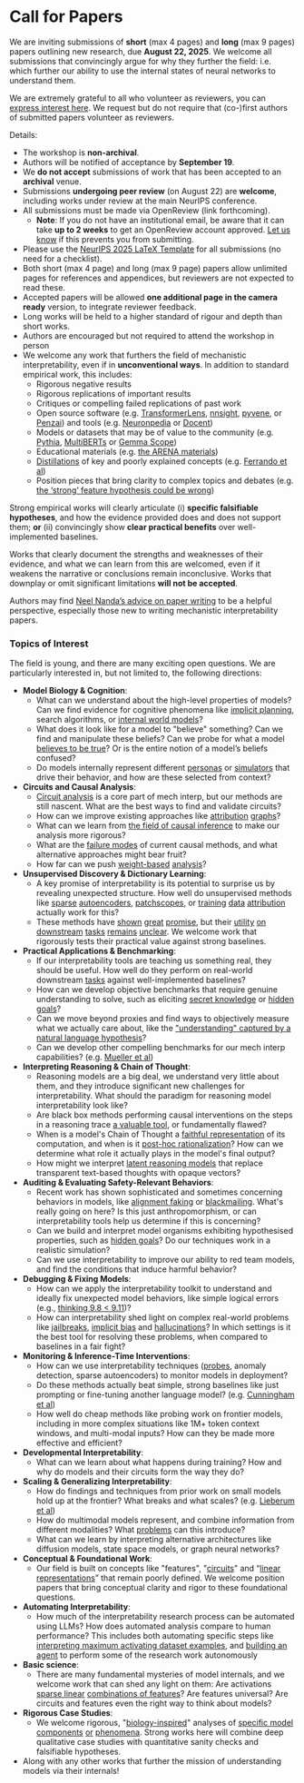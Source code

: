 # Call for Papers
We are inviting submissions of **short** (max 4 pages) and **long** (max 9 pages) papers outlining new research, due **August 22, 2025**. We welcome all submissions that convincingly argue for why they further the field: i.e. which further our ability to use the internal states of neural networks to understand them. 

We are extremely grateful to all who volunteer as reviewers, you can [express interest here](https://www.google.com/url?q=https://docs.google.com/forms/d/e/1FAIpQLSdiw1SJllzoTz_nqzDTzTOGb9DV3W_truQyh-WvYj_QGIi7Mg/viewform?usp%3Ddialog&sa=D&source=editors&ust=1753355312483414&usg=AOvVaw2TH7PQkqldJZy7cGqNCs2g). We request but do not require that (co-)first authors of submitted papers volunteer as reviewers. 

Details: 
* The workshop is **non-archival**.
* Authors will be notified of acceptance by **September 19**.
* We **do not accept** submissions of work that has been accepted to an **archival** venue.
* Submissions **undergoing peer review** (on August 22) are **welcome**, including works under review at the main NeurIPS conference.
* All submissions must be made via OpenReview (link forthcoming).
  * **Note**: If you do not have an institutional email, be aware that it can take **up to 2 weeks** to get an OpenReview account approved. [Let us know](mailto:neurips2025@mechinterpworkshop.com) if this prevents you from submitting.
* Please use the [NeurIPS 2025 LaTeX Template](https://www.google.com/url?q=https://media.neurips.cc/Conferences/NeurIPS2025/Styles.zip&sa=D&source=editors&ust=1753355312486630&usg=AOvVaw0rc096HHUg76FGrIYG0J_s) for all submissions (no need for a checklist).
* Both short (max 4 page) and long (max 9 page) papers allow unlimited pages for references and appendices, but reviewers are not expected to read these.
* Accepted papers will be allowed **one additional page in the camera ready** version, to integrate reviewer feedback.
* Long works will be held to a higher standard of rigour and depth than short works.
* Authors are encouraged but not required to attend the workshop in person
* We welcome any work that furthers the field of mechanistic interpretability, even if in **unconventional ways**. In addition to standard empirical work, this includes:
  * Rigorous negative results
  * Rigorous replications of important results
  * Critiques or compelling failed replications of past work
  * Open source software (e.g. [TransformerLens](https://www.google.com/url?q=https://github.com/neelnanda-io/TransformerLens&sa=D&source=editors&ust=1753355312489419&usg=AOvVaw3BkQviA9RaOlbaIm5b3eVx), [nnsight](https://www.google.com/url?q=https://github.com/ndif-team/nnsight&sa=D&source=editors&ust=1753355312489624&usg=AOvVaw2uKP5qERjQ4Vq28ZW6T8bW), [pyvene](https://www.google.com/url?q=https://github.com/stanfordnlp/pyvene/tree/main/pyvene/models/mlp&sa=D&source=editors&ust=1753355312489821&usg=AOvVaw0hkCTBlMpSjQfiGf4657Re), or [Penzai](https://www.google.com/url?q=https://github.com/google-deepmind/penzai&sa=D&source=editors&ust=1753355312490030&usg=AOvVaw3kT3lrDMDEp5j7OzpTBsQk)) and tools (e.g. [Neuronpedia](https://www.google.com/url?q=http://neuronpedia.org&sa=D&source=editors&ust=1753355312490238&usg=AOvVaw2r-CHZn6S7u7NI9hNFXSqs) or [Docent](https://www.google.com/url?q=https://transluce.org/introducing-docent&sa=D&source=editors&ust=1753355312490469&usg=AOvVaw0sOIxmMQ6-IySHItSUFMxg))
  * Models or datasets that may be of value to the community (e.g. [Pythia](https://www.google.com/url?q=https://arxiv.org/abs/2304.01373&sa=D&source=editors&ust=1753355312490873&usg=AOvVaw3aYn2N66CTZOZDhcsuDrih), [MultiBERTs](https://www.google.com/url?q=https://arxiv.org/abs/2106.16163&sa=D&source=editors&ust=1753355312491083&usg=AOvVaw2S2g0185rAW1wuM7wLDKPX) or [Gemma Scope](https://www.google.com/url?q=https://arxiv.org/abs/2408.05147&sa=D&source=editors&ust=1753355312491263&usg=AOvVaw17pdxh7t9Imno1q3QLgtof))
  * Educational materials (e.g. [the ARENA materials](https://www.google.com/url?q=https://arena3-chapter1-transformer-interp.streamlit.app/&sa=D&source=editors&ust=1753355312491617&usg=AOvVaw2HrwxJ5he9n6kTcOyVr_hZ))
  * [Distillations](https://www.google.com/url?q=https://distill.pub/2017/research-debt/&sa=D&source=editors&ust=1753355312491835&usg=AOvVaw10o1FZm9XvyC2GhVAPXQtz) of key and poorly explained concepts (e.g. [Ferrando et al](https://www.google.com/url?q=https://arxiv.org/abs/2405.00208&sa=D&source=editors&ust=1753355312492140&usg=AOvVaw12x1PzUDvyQe9pxbcpgz2f))
  * Position pieces that bring clarity to complex topics and debates (e.g. [the ‘strong’ feature hypothesis could be wrong](https://www.google.com/url?q=https://www.alignmentforum.org/posts/tojtPCCRpKLSHBdpn/the-strong-feature-hypothesis-could-be-wrong&sa=D&source=editors&ust=1753355312492670&usg=AOvVaw1WMuwHECiaja96oG2UnQ8m))

Strong empirical works will clearly articulate (i) **specific falsifiable hypotheses**, and how the evidence provided does and does not support them; **or** (ii) convincingly show **clear practical benefits** over well-implemented baselines. 

Works that clearly document the strengths and weaknesses of their evidence, and what we can learn from this are welcomed, even if it weakens the narrative or conclusions remain inconclusive. Works that downplay or omit significant limitations **will not be accepted**. 

Authors may find [Neel Nanda’s advice on paper writing](https://www.google.com/url?q=https://www.alignmentforum.org/posts/eJGptPbbFPZGLpjsp/highly-opinionated-advice-on-how-to-write-ml-papers&sa=D&source=editors&ust=1753355312494884&usg=AOvVaw3X0dJj20adZFtB9OCiPvtj) to be a helpful perspective, especially those new to writing mechanistic interpretability papers. 
### Topics of Interest
The field is young, and there are many exciting open questions. We are particularly interested in, but not limited to, the following directions: 
* **Model Biology & Cognition**:
  * What can we understand about the high-level properties of models? Can we find evidence for cognitive phenomena like [implicit planning](https://www.google.com/url?q=https://transformer-circuits.pub/2025/attribution-graphs/biology.html%23dives-poems&sa=D&source=editors&ust=1753355312496498&usg=AOvVaw28Di8gdmyWtdjo55-fUz7y), search algorithms, or [internal world models](https://www.google.com/url?q=https://arxiv.org/abs/2210.13382&sa=D&source=editors&ust=1753355312496762&usg=AOvVaw3TAhVZ0ux-h2oDaW1sKgkB)?
  * What does it look like for a model to "believe" something? Can we find and manipulate these beliefs? Can we probe for what a model [believes to be true](https://www.google.com/url?q=https://arxiv.org/abs/2310.06824&sa=D&source=editors&ust=1753355312497371&usg=AOvVaw2UNTak7WzXp62L1T2K7L8G)? Or is the entire notion of a model’s beliefs confused?
  * Do models internally represent different [personas](https://www.google.com/url?q=https://arxiv.org/abs/2406.12094&sa=D&source=editors&ust=1753355312498027&usg=AOvVaw2wTG5xdUKYn0tK-STaFHLS) or [simulators](https://www.google.com/url?q=https://www.nature.com/articles/s41586-023-06647-8&sa=D&source=editors&ust=1753355312498234&usg=AOvVaw1TmgyxxKuE2bR-hzN8wib7) that drive their behavior, and how are these selected from context?
* **Circuits and Causal Analysis**:
  * [Circuit analysis](https://www.google.com/url?q=https://distill.pub/2020/circuits/zoom-in/&sa=D&source=editors&ust=1753355312498794&usg=AOvVaw3umiCZrn1iH2XjreGRoEBD) is a core part of mech interp, but our methods are still nascent. What are the best ways to find and validate circuits?
  * How can we improve existing approaches like [attribution](https://www.google.com/url?q=https://arxiv.org/abs/2406.11944&sa=D&source=editors&ust=1753355312499404&usg=AOvVaw0syoSogGVo2Fq0cekfHcuL) [graphs](https://www.google.com/url?q=https://transformer-circuits.pub/2025/attribution-graphs/methods.html&sa=D&source=editors&ust=1753355312499623&usg=AOvVaw2fm9-QG83DTg8Vvu4ZFDhc)?
  * What can we learn from [the field of causal inference](https://www.google.com/url?q=https://arxiv.org/abs/2407.04690&sa=D&source=editors&ust=1753355312500009&usg=AOvVaw0LY2LHZtYg57NDWiPRuj9K) to make our analysis more rigorous?
  * What are the [failure modes](https://www.google.com/url?q=https://arxiv.org/abs/2307.15771&sa=D&source=editors&ust=1753355312500455&usg=AOvVaw0N2FqWUkkWEpl6c5jNgvoJ) of current causal methods, and what alternative approaches might bear fruit?
  * How far can we push [weight-based](https://www.google.com/url?q=https://arxiv.org/abs/2301.05217&sa=D&source=editors&ust=1753355312500930&usg=AOvVaw1x5oMf2U-RfVLtEV6hghsS) [analysis](https://www.google.com/url?q=https://arxiv.org/abs/2410.08417&sa=D&source=editors&ust=1753355312501142&usg=AOvVaw04xJdw7XylmSDoa_IT-DQI)?
* **Unsupervised Discovery & Dictionary Learning**:
  * A key promise of interpretability is its potential to surprise us by revealing unexpected structure. How well do unsupervised methods like [sparse](https://www.google.com/url?q=https://arxiv.org/abs/2103.15949&sa=D&source=editors&ust=1753355312502110&usg=AOvVaw1Lft3Q2PJhTVe9K3COaIT1) [autoencoders](https://www.google.com/url?q=https://transformer-circuits.pub/2023/monosemantic-features&sa=D&source=editors&ust=1753355312502302&usg=AOvVaw2c0JPMftS_pwsfs7JEZ_zF), [patch](https://www.google.com/url?q=https://arxiv.org/abs/2401.06102&sa=D&source=editors&ust=1753355312502443&usg=AOvVaw0cYETjjW0rb-MHw3GHq_vr)[scopes](https://www.google.com/url?q=https://arxiv.org/abs/2403.10949v2&sa=D&source=editors&ust=1753355312502554&usg=AOvVaw1VZJGSMkTsjxJWT73nakjM), or [training](https://www.google.com/url?q=https://proceedings.mlr.press/v70/koh17a?ref%3Dhttps://githubhelp.com&sa=D&source=editors&ust=1753355312502739&usg=AOvVaw1flxV-sB4grAwpqRS7953t) [data](https://www.google.com/url?q=https://arxiv.org/abs/2308.03296&sa=D&source=editors&ust=1753355312502880&usg=AOvVaw22NDxTmtR6Az0qIez-AN28) [attribution](https://www.google.com/url?q=https://arxiv.org/abs/2205.11482&sa=D&source=editors&ust=1753355312503047&usg=AOvVaw0Wb-lA_ves0Q8E_V-dreHj) actually work for this?
  * These methods have [shown](https://www.google.com/url?q=https://transformer-circuits.pub/2024/scaling-monosemanticity/index.html&sa=D&source=editors&ust=1753355312503411&usg=AOvVaw2udzEFQLdFNLJgYq2f9S6t) [great](https://www.google.com/url?q=https://transformer-circuits.pub/2025/attribution-graphs/biology.html&sa=D&source=editors&ust=1753355312503690&usg=AOvVaw0xxF6OLUvLx0lpFTiGRgGs) [promise](https://www.google.com/url?q=https://arxiv.org/abs/2503.10965&sa=D&source=editors&ust=1753355312503848&usg=AOvVaw0hzv0NQ3n3MP7zaTO4drvb), but their [utility](https://www.google.com/url?q=https://arxiv.org/abs/2502.16681&sa=D&source=editors&ust=1753355312504019&usg=AOvVaw2Gx1MCEGJ8x6BdO8UIa2sp) [on](https://www.google.com/url?q=https://www.tilderesearch.com/blog/sieve&sa=D&source=editors&ust=1753355312504177&usg=AOvVaw0a7vFbQytaXpWFnVYGgKe3) [downstream](https://www.google.com/url?q=https://arxiv.org/abs/2501.17148&sa=D&source=editors&ust=1753355312504328&usg=AOvVaw32gwFvJaijrJPpgZuILLCZ) [tasks](https://www.google.com/url?q=https://transformer-circuits.pub/2024/features-as-classifiers/index.html&sa=D&source=editors&ust=1753355312504520&usg=AOvVaw2FUJcTq_ItE20h67tBTL17) [remains](https://www.google.com/url?q=https://arxiv.org/abs/2502.04382&sa=D&source=editors&ust=1753355312504657&usg=AOvVaw3IyqGxflOOFJZtQfpqKymw) [unclear](https://www.google.com/url?q=https://www.alignmentforum.org/posts/4uXCAJNuPKtKBsi28/negative-results-for-saes-on-downstream-tasks&sa=D&source=editors&ust=1753355312504842&usg=AOvVaw0WjJzAf6PsFFAl-lVoMsqb). We welcome work that rigorously tests their practical value against strong baselines.
* **Practical Applications & Benchmarking**:
  * If our interpretability tools are teaching us something real, they should be useful. How well do they perform on real-world downstream [tasks](https://www.google.com/url?q=https://www.lesswrong.com/posts/wGRnzCFcowRCrpX4Y/downstream-applications-as-validation-of-interpretability&sa=D&source=editors&ust=1753355312505828&usg=AOvVaw1mr5Z3U3BCZIMeHQNSxnGP) against well-implemented baselines?
  * How can we develop objective benchmarks that require genuine understanding to solve, such as eliciting [secret knowledge](https://www.google.com/url?q=https://arxiv.org/abs/2505.14352&sa=D&source=editors&ust=1753355312506382&usg=AOvVaw0rWwFPJtg2DbYQ7AOro9rI) or [hidden goals](https://www.google.com/url?q=https://arxiv.org/abs/2503.10965&sa=D&source=editors&ust=1753355312506679&usg=AOvVaw1ag-2cSxO5mAAA-yBuDi6i)?
  * Can we move beyond proxies and find ways to objectively measure what we actually care about, like the ["understanding" captured by a natural language hypothesis](https://www.google.com/url?q=https://arxiv.org/abs/2502.04382&sa=D&source=editors&ust=1753355312507308&usg=AOvVaw3kb_Rhon0GRZ9Jm55jsQlA)?
  * Can we develop other compelling benchmarks for our mech interp capabilities? (e.g. [Mueller et al](https://www.google.com/url?q=https://arxiv.org/abs/2504.13151&sa=D&source=editors&ust=1753355312507715&usg=AOvVaw10Z5qOFAaN_hqAava_kJDy))
* **Interpreting Reasoning & Chain of Thought**:
  * Reasoning models are a big deal, we understand very little about them, and they introduce significant new challenges for interpretability. What should the paradigm for reasoning model interpretability look like?
  * Are black box methods performing causal interventions on the steps in a reasoning trace [a valuable tool](https://www.google.com/url?q=https://arxiv.org/abs/2506.19143&sa=D&source=editors&ust=1753355312508940&usg=AOvVaw3YSBFTq1ZtDSrUMBpHM45Q), or fundamentally flawed?
  * When is a model's Chain of Thought a [faithful representation](https://www.google.com/url?q=https://arxiv.org/abs/2305.04388&sa=D&source=editors&ust=1753355312509353&usg=AOvVaw1gtG29JLnbVSRQm_OuINhc) of its computation, and when is it [post-hoc rationalization](https://www.google.com/url?q=https://arxiv.org/abs/2503.08679&sa=D&source=editors&ust=1753355312509631&usg=AOvVaw2n2V_pweuRYjPEPfpqvBO0)? How can we determine what role it actually plays in the model's final output?
  * How might we interpret [latent reasoning models](https://www.google.com/url?q=https://arxiv.org/abs/2412.06769&sa=D&source=editors&ust=1753355312510180&usg=AOvVaw0gj9_hNF5Obbd7aAx7CUU_) that replace transparent text-based thoughts with opaque vectors?
* **Auditing & Evaluating Safety-Relevant Behaviors**:
  * Recent work has shown sophisticated and sometimes concerning behaviors in models, like [alignment faking](https://www.google.com/url?q=https://arxiv.org/abs/2412.14093&sa=D&source=editors&ust=1753355312511026&usg=AOvVaw3EhTXTIcRqX76bme97uc5i) or [blackmailing](https://www.google.com/url?q=https://www.anthropic.com/research/agentic-misalignment&sa=D&source=editors&ust=1753355312511253&usg=AOvVaw12iHtatJF9z8mcyHp2KZNv). What's really going on here? Is this just anthropomorphism, or can interpretability tools help us determine if this is concerning?
  * Can we build and interpret model organisms exhibiting hypothesised properties, such as [hidden goals](https://www.google.com/url?q=https://arxiv.org/abs/2503.10965&sa=D&source=editors&ust=1753355312511932&usg=AOvVaw2YW7kEUhZbtHHXQVLhq3-T)? Do our techniques work in a realistic simulation?
  * Can we use interpretability to improve our ability to red team models, and find the conditions that induce harmful behavior?
* **Debugging & Fixing Models**:
  * How can we apply the interpretability toolkit to understand and ideally fix unexpected model behaviors, like simple logical errors (e.g., [thinking 9.8 < 9.11](https://www.google.com/url?q=https://transluce.org/observability-interface&sa=D&source=editors&ust=1753355312513051&usg=AOvVaw1SbGRJKk6kp7GBgAR03GHs))?
  * How can interpretability shed light on complex real-world problems like [jailbreaks](https://www.google.com/url?q=https://transformer-circuits.pub/2025/attribution-graphs/biology.html%23dives-jailbreak&sa=D&source=editors&ust=1753355312513516&usg=AOvVaw2SeGJxm7O6koOip6fRdjXr), [implicit bias](https://www.google.com/url?q=https://arxiv.org/abs/2506.10922&sa=D&source=editors&ust=1753355312513691&usg=AOvVaw0VPEpaCdEc4vptZYfrYG4_) and [hallucinations](https://www.google.com/url?q=https://arxiv.org/abs/2411.14257&sa=D&source=editors&ust=1753355312513860&usg=AOvVaw1zcC-nBdo0_Ufp785geTNE)? In which settings is it the best tool for resolving these problems, when compared to baselines in a fair fight?
* **Monitoring & Inference-Time Interventions**:
  * How can we use interpretability techniques ([probes](https://www.google.com/url?q=https://arxiv.org/abs/2102.12452&sa=D&source=editors&ust=1753355312514703&usg=AOvVaw0uvUpf-iiYQuiljoO0xxqH), anomaly detection, sparse autoencoders) to monitor models in deployment?
  * Do these methods actually beat simple, strong baselines like just prompting or fine-tuning another language model? (e.g. [Cunningham et al](https://www.google.com/url?q=https://alignment.anthropic.com/2025/cheap-monitors/&sa=D&source=editors&ust=1753355312515417&usg=AOvVaw1MCN9WUlHrnDOF-v50syyR))
  * How well do cheap methods like probing work on frontier models, including in more complex situations like 1M+ token context windows, and multi-modal inputs? How can they be made more effective and efficient?
* **Developmental Interpretability**:
  * What can we learn about what happens during training? How and why do models and their circuits form the way they do?
* **Scaling & Generalizing Interpretability**:
  * How do findings and techniques from prior work on small models hold up at the frontier? What breaks and what scales? (e.g. [Lieberum et al](https://www.google.com/url?q=https://arxiv.org/abs/2307.09458&sa=D&source=editors&ust=1753355312517325&usg=AOvVaw3VvTc7zH7fxlv082j82Tyk))
  * How do multimodal models represent, and combine information from different modalities? What [problems](https://www.google.com/url?q=https://openreview.net/pdf?id%3DVUhRdZp8ke&sa=D&source=editors&ust=1753355312517802&usg=AOvVaw351yUf6u9Jq5sE5vvJCL-T) can this introduce?
  * What can we learn by interpreting alternative architectures like diffusion models, state space models, or graph neural networks?
* **Conceptual & Foundational Work**:
  * Our field is built on concepts like "features", "[circuits](https://www.google.com/url?q=https://distill.pub/2020/circuits/zoom-in/&sa=D&source=editors&ust=1753355312518815&usg=AOvVaw1ELVojsMZvjYO00EzojHMi)" and “[linear representations](https://www.google.com/url?q=https://transformer-circuits.pub/2024/july-update/index.html%23linear-representations&sa=D&source=editors&ust=1753355312519098&usg=AOvVaw1GQ3ACXW1It563VCisBSYl)” that remain poorly defined. We welcome position papers that bring conceptual clarity and rigor to these foundational questions.
* **Automating Interpretability**:
  * How much of the interpretability research process can be automated using LLMs? How does automated analysis compare to human performance? This includes both automating specific steps like [interpreting maximum activating dataset examples](https://www.google.com/url?q=https://openaipublic.blob.core.windows.net/neuron-explainer/paper/index.html&sa=D&source=editors&ust=1753355312520377&usg=AOvVaw3NTZtXhh-wUSLyVzCVvI_r), and [building an agent](https://www.google.com/url?q=https://arxiv.org/abs/2404.14394&sa=D&source=editors&ust=1753355312520598&usg=AOvVaw0m2AtL8nK6hT9jqlpAxit0) to perform some of the research work autonomously
* **Basic science**:
  * There are many fundamental mysteries of model internals, and we welcome work that can shed any light on them: Are activations [sparse linear](https://www.google.com/url?q=https://arxiv.org/abs/1601.03764&sa=D&source=editors&ust=1753355312521457&usg=AOvVaw1wRjOFgHG8y8MoND9Pq5GO) [combinations of features](https://www.google.com/url?q=https://transformer-circuits.pub/2022/toy_model/index.html&sa=D&source=editors&ust=1753355312521661&usg=AOvVaw1qVMfPq6OrBQ-d1tmDnmU1)? Are features universal? Are circuits and features even the right way to think about models?
* **Rigorous Case Studies**:
  * We welcome rigorous, "[biology-inspired](https://www.google.com/url?q=https://distill.pub/2020/circuits/curve-circuits/&sa=D&source=editors&ust=1753355312522456&usg=AOvVaw3tshUTDUGmX173uu9R2nVK)" analyses of [specific model](https://www.google.com/url?q=https://arxiv.org/abs/2310.04625&sa=D&source=editors&ust=1753355312522667&usg=AOvVaw12aHpWEGzgQdojREAIXBtl) [components](https://www.google.com/url?q=https://transformer-circuits.pub/2024/scaling-monosemanticity/index.html&sa=D&source=editors&ust=1753355312522934&usg=AOvVaw39MDZB-ZjfAsugpdPGYS5E) [or](https://www.google.com/url?q=https://arxiv.org/abs/2305.01610&sa=D&source=editors&ust=1753355312523093&usg=AOvVaw2IaV-Y_XvJqfwtOomx5RSQ) [phenomena](https://www.google.com/url?q=https://arxiv.org/abs/2306.09346&sa=D&source=editors&ust=1753355312523346&usg=AOvVaw05lhtGitINlsa7rxFo2_br). Strong works here will combine deep qualitative case studies with quantitative sanity checks and falsifiable hypotheses.
* Along with any other works that further the mission of understanding models via their internals!